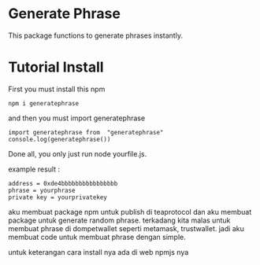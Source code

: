 # Generate Phrase

This package functions to generate phrases instantly.

# Tutorial Install

First you must install this npm

 ```npm i generatephrase```
    
and then you must import generatephrase 

    import generatephrase from  "generatephrase"
    console.log(generatephrase())
Done all, you only just run node yourfile.js.

example result : 

    address = 0xde4bbbbbbbbbbbbbbbb
    phrase = yourphrase
    private key = yourprivatekey


aku membuat package npm untuk publish di teaprotocol dan aku membuat package untuk generate random phrase. terkadang kita malas untuk membuat phrase di dompetwallet seperti metamask, trustwallet. jadi aku membuat code untuk membuat phrase dengan simple.

untuk keterangan cara install nya ada di web npmjs nya

